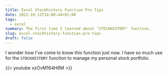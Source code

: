 ```yaml
---
title: Excel Stockhistory Function Pro Tips
date: 2022-10-12T14:08:44+01:00
tags:
  - excel
summary: The first time I learned about 'STOCKHISTORY' function.
slug: excel-stockhistory-function-pro-tips
draft: false
---
```


I wonder how I've come to know this function just now. I have so much use for the `STOCKHISTORY` function to manage my personal stock portfolio.

{{< youtube xzOvM164H6M >}}
